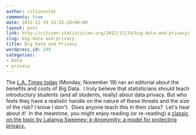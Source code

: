```yaml
---
author: citizenstat
comments: true
date: 2012-11-19 15:55:28+00:00
layout: post
link: http://citizen-statistician.org/2012/11/19/big-data-and-privacy/
slug: big-data-and-privacy
title: Big Data and Privacy
wordpress_id: 249
categories:
- Data
- privacy
---
```


The [L.A. Times today](http://www.latimes.com/news/opinion/editorials/la-ed-data-privacy-20121119,0,7387282.story) (Monday, November 19) ran an editorial about the benefits and costs of Big Data.  I truly believe that statisticians should teach introductory students (and all students, really) about data privacy. But who feels they have a realistic handle on the nature of these threats and the size of the risk? I know I don't.  Does anyone teach this in their class?  Let's hear about it!  In the meantime, you might enjoy reading (or re-reading) a [classic on the topic by Latanya Sweeney: k-Anonymity: a model for protecting privacy.](http://dataprivacylab.org/people/sweeney/kanonymity.html)
